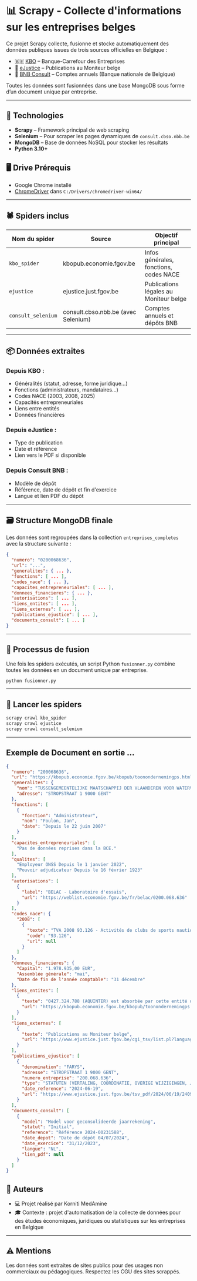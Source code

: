 # 📊 Scrapy - Collecte d'informations sur les entreprises belges

Ce projet Scrapy collecte, fusionne et stocke automatiquement des données publiques issues de trois sources officielles en Belgique :

- 🇧🇪 [KBO](https://kbopub.economie.fgov.be) – Banque-Carrefour des Entreprises
- 🧾 [eJustice](https://www.ejustice.just.fgov.be) – Publications au Moniteur belge
- 📂 [BNB Consult](https://consult.cbso.nbb.be) – Comptes annuels (Banque nationale de Belgique)

Toutes les données sont fusionnées dans une base MongoDB sous forme d’un document unique par entreprise.

---

## 🧰 Technologies

- **Scrapy** – Framework principal de web scraping
- **Selenium** – Pour scraper les pages dynamiques de `consult.cbso.nbb.be`
- **MongoDB** – Base de données NoSQL pour stocker les résultats
- **Python 3.10+**

## 🖥️ Drive Prérequis

- Google Chrome installé
- [ChromeDriver](https://sites.google.com/chromium.org/driver/) dans `C:/Drivers/chromedriver-win64/`
---

## 🕷️ Spiders inclus

| Nom du spider      | Source                                 | Objectif principal                        |
|--------------------|----------------------------------------|--------------------------------------------|
| `kbo_spider`       | kbopub.economie.fgov.be                | Infos générales, fonctions, codes NACE     |
| `ejustice`         | ejustice.just.fgov.be                  | Publications légales au Moniteur belge     |
| `consult_selenium` | consult.cbso.nbb.be (avec Selenium)    | Comptes annuels et dépôts BNB              |

---

## 📦 Données extraites

### Depuis KBO :
- Généralités (statut, adresse, forme juridique…)
- Fonctions (administrateurs, mandataires…)
- Codes NACE (2003, 2008, 2025)
- Capacités entrepreneuriales
- Liens entre entités
- Données financières

### Depuis eJustice :
- Type de publication
- Date et référence
- Lien vers le PDF si disponible

### Depuis Consult BNB :
- Modèle de dépôt
- Référence, date de dépôt et fin d'exercice
- Langue et lien PDF du dépôt

---

## 🗃️ Structure MongoDB finale

Les données sont regroupées dans la collection `entreprises_completes` avec la structure suivante :

```json
{
  "numero": "0200068636",
  "url": "...",
  "generalites": { ... },
  "fonctions": [ ... ],
  "codes_nace": { ... },
  "capacites_entrepreneuriales": [ ... ],
  "donnees_financieres": { ... },
  "autorisations": [ ... ],
  "liens_entites": [ ... ],
  "liens_externes": [ ... ],
  "publications_ejustice": [ ... ],
  "documents_consult": [ ... ]
}
```

---

## 🔄 Processus de fusion

Une fois les spiders exécutés, un script Python `fusionner.py` combine toutes les données en un document unique par entreprise.

```bash
python fusionner.py
```

---

## 🏁 Lancer les spiders

```bash
scrapy crawl kbo_spider
scrapy crawl ejustice
scrapy crawl consult_selenium
```

---




## Exemple de Document en sortie ...

```json
{
  "numero": "200068636",
  "url": "https://kbopub.economie.fgov.be/kbopub/toonondernemingps.html?ondernemingsnummer=200068636",
  "generalites": {
    "nom": "TUSSENGEMEENTELIJKE MAATSCHAPPIJ DER VLAANDEREN VOOR WATERVOORZIENING",
    "adresse": "STROPSTRAAT 1 9000 GENT"
  },
  "fonctions": [
    {
      "fonction": "Administrateur",
      "nom": "Foulon, Jan",
      "date": "Depuis le 22 juin 2007"
    }
  ],
  "capacites_entrepreneuriales": [
    "Pas de données reprises dans la BCE."
  ],
  "qualites": [
    "Employeur ONSS Depuis le 1 janvier 2022",
    "Pouvoir adjudicateur Depuis le 16 février 1923"
  ],
  "autorisations": [
    {
      "label": "BELAC - Laboratoire d'essais",
      "url": "https://weblist.economie.fgov.be/fr/belac/0200.068.636"
    }
  ],
  "codes_nace": {
    "2008": [
      {
        "texte": "TVA 2008 93.126 - Activités de clubs de sports nautiques Depuis le 22 juillet 2008",
        "code": "93.126",
        "url": null
      }
    ]
  },
  "donnees_financieres": {
    "Capital": "1.978.935,00 EUR",
    "Assemblée générale": "mai",
    "Date de fin de l'année comptable": "31 décembre"
  },
  "liens_entites": [
    {
      "texte": "0427.324.788 (AQUINTER) est absorbée par cette entité depuis le 23 décembre 2004",
      "url": "https://kbopub.economie.fgov.be/kbopub/toonondernemingps.html?ondernemingsnummer=427324788"
    }
  ],
  "liens_externes": [
    {
      "texte": "Publications au Moniteur belge",
      "url": "https://www.ejustice.just.fgov.be/cgi_tsv/list.pl?language=fr&btw=0200068636&page=1&view_numac=0200068636#SUM"
    }
  ],
  "publications_ejustice": [
    {
      "denomination": "FARYS",
      "adresse": "STROPSTRAAT 1 9000 GENT",
      "numero_entreprise": "200.068.636",
      "type": "STATUTEN (VERTALING, COÖRDINATIE, OVERIGE WIJZIGINGEN, …)",
      "date_reference": "2024-06-19",
      "url": "https://www.ejustice.just.fgov.be/tsv_pdf/2024/06/19/24092810.pdf"
    }
  ],
  "documents_consult": [
    {
      "model": "Model voor geconsolideerde jaarrekening",
      "statut": "Initial",
      "reference": "Référence 2024-00231588",
      "date_depot": "Date de dépôt 04/07/2024",
      "date_exercice": "31/12/2023",
      "langue": "NL",
      "lien_pdf": null
    }
  ]
}
```

## 📝 Auteurs

- 💻 Projet réalisé par Korniti MedAmine
- 🎓 Contexte : projet d'automatisation de la collecte de données pour des études économiques, juridiques ou statistiques sur les entreprises en Belgique

---

## ⚠️ Mentions

Les données sont extraites de sites publics pour des usages non commerciaux ou pédagogiques. Respectez les CGU des sites scrappés.
